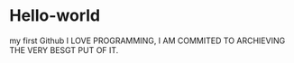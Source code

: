 # Hello-world
my first Github
I LOVE PROGRAMMING, I AM COMMITED TO ARCHIEVING THE VERY BESGT PUT OF IT.
